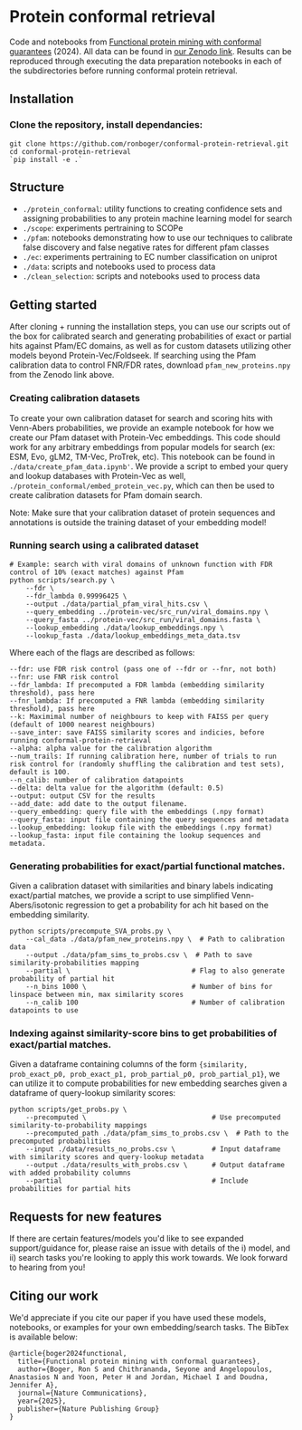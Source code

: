 # Protein conformal retrieval

Code and notebooks from [Functional protein mining with conformal guarantees](https://rdcu.be/d5pI7) (2024). All data can be found in [our Zenodo link](https://zenodo.org/records/14272215). Results can be reproduced through executing the data preparation notebooks in each of the subdirectories before running conformal protein retrieval.

## Installation

### Clone the repository, install dependancies:
```
git clone https://github.com/ronboger/conformal-protein-retrieval.git
cd conformal-protein-retrieval
`pip install -e .`
```

## Structure

- `./protein_conformal`: utility functions to creating confidence sets and assigning probabilities to any protein machine learning model for search
- `./scope`: experiments pertraining to SCOPe
- `./pfam`: notebooks demonstrating how to use our techniques to calibrate false discovery and false negative rates for different pfam classes
- `./ec`: experiments pertraining to EC number classification on uniprot
- `./data`: scripts and notebooks used to process data
- `./clean_selection`: scripts and notebooks used to process data

## Getting started

After cloning + running the installation steps, you can use our scripts out of the box for calibrated search and generating probabilities of exact or partial hits against Pfam/EC domains, as well as for custom datasets utilizing other models beyond Protein-Vec/Foldseek. If searching using the Pfam calibration data to control FNR/FDR rates, download `pfam_new_proteins.npy` from the Zenodo link above.


### Creating calibration datasets 
To create your own calibration dataset for search and scoring hits with Venn-Abers probabilities, we provide an example notebook for how we create our Pfam dataset with Protein-Vec embeddings. This code should work for any arbitrary embeddings from popular models for search (ex: ESM, Evo, gLM2, TM-Vec, ProTrek, etc). This notebook can be found in `./data/create_pfam_data.ipynb'`. We provide a script to embed your query and lookup databases with Protein-Vec as well, `./protein_conformal/embed_protein_vec.py`, which can then be used to create calibration datasets for Pfam domain search. 

Note: Make sure that your calibration dataset of protein sequences and annotations is outside the training dataset of your embedding model!

### Running search using a calibrated dataset

```
# Example: search with viral domains of unknown function with FDR control of 10% (exact matches) against Pfam
python scripts/search.py \
    --fdr \
    --fdr_lambda 0.99996425 \
    --output ./data/partial_pfam_viral_hits.csv \
    --query_embedding ../protein-vec/src_run/viral_domains.npy \
    --query_fasta ../protein-vec/src_run/viral_domains.fasta \
    --lookup_embedding ./data/lookup_embeddings.npy \
    --lookup_fasta ./data/lookup_embeddings_meta_data.tsv
```

Where each of the flags are described as follows:
```
--fdr: use FDR risk control (pass one of --fdr or --fnr, not both)
--fnr: use FNR risk control 
--fdr_lambda: If precomputed a FDR lambda (embedding similarity threshold), pass here
--fnr_lambda: If precomputed a FNR lambda (embedding similarity threshold), pass here
--k: Maximimal number of neighbours to keep with FAISS per query (default of 1000 nearest neighbours)
--save_inter: save FAISS similarity scores and indicies, before running conformal-protein-retrieval
--alpha: alpha value for the calibration algorithm
--num_trails: If running calibration here, number of trials to run risk control for (randomly shuffling the calibration and test sets), default is 100.
--n_calib: number of calibration datapoints
--delta: delta value for the algorithm (default: 0.5)
--output: output CSV for the results
--add_date: add date to the output filename.
--query_embedding: query file with the embeddings (.npy format)
--query_fasta: input file containing the query sequences and metadata
--lookup_embedding: lookup file with the embeddings (.npy format)
--lookup_fasta: input file containing the lookup sequences and metadata.
```

### Generating probabilities for exact/partial functional matches.

Given a calibration dataset with similarities and binary labels indicating exact/partial matches, we provide a script to use simplified Venn-Abers/isotonic regression to get a probability for ach hit based on the embedding similarity.

```
python scripts/precompute_SVA_probs.py \
    --cal_data ./data/pfam_new_proteins.npy \  # Path to calibration data
    --output ./data/pfam_sims_to_probs.csv \  # Path to save similarity-probabilities mapping
    --partial \                              # Flag to also generate probability of partial hit
    --n_bins 1000 \                          # Number of bins for linspace between min, max similarity scores
    --n_calib 100                            # Number of calibration datapoints to use
```

### Indexing against similarity-score bins to get probabilities of exact/partial matches.

Given a dataframe containing columns of the form `{similarity, prob_exact_p0, prob_exact_p1, prob_partial_p0, prob_partial_p1}`, we can utilize it to compute probabilities for new embedding searches given a dataframe of query-lookup similarity scores:

```
python scripts/get_probs.py \
    --precomputed \                               # Use precomputed similarity-to-probability mappings
    --precomputed_path ./data/pfam_sims_to_probs.csv \  # Path to the precomputed probabilities
    --input ./data/results_no_probs.csv \         # Input dataframe with similarity scores and query-lookup metadata
    --output ./data/results_with_probs.csv \      # Output dataframe with added probability columns
    --partial                                     # Include probabilities for partial hits
```

## Requests for new features

If there are certain features/models you'd like to see expanded support/guidance for, please raise an issue with details of the i) model, and ii) search tasks you're looking to apply this work towards. We look forward to hearing from you!

## Citing our work

We'd appreciate if you cite our paper if you have used these models, notebooks, or examples for your own embedding/search tasks. The BibTex is available below:

```
@article{boger2024functional,
  title={Functional protein mining with conformal guarantees},
  author={Boger, Ron S and Chithrananda, Seyone and Angelopoulos, Anastasios N and Yoon, Peter H and Jordan, Michael I and Doudna, Jennifer A},
  journal={Nature Communications},
  year={2025},
  publisher={Nature Publishing Group}
}
```